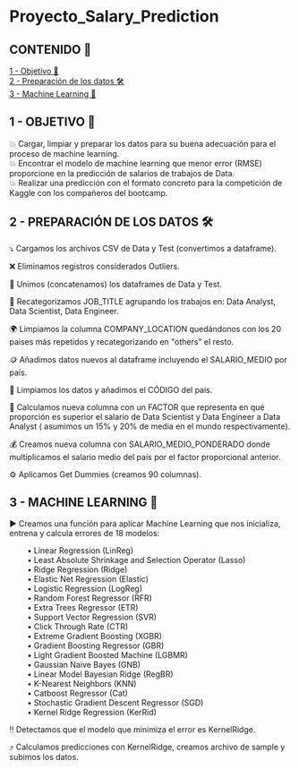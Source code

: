 # Proyecto_Salary_Prediction
## CONTENIDO 📑
[1 - Objetivo 🎯](#O)<br />
[2 - Preparación de los datos 🛠️](#PR)<br />
[3 - Machine Learning 🤖](#ML)<br />
 
## 1 - OBJETIVO 🎯<a name="O"/>   
💥 Cargar, limpiar y preparar los datos para su buena adecuación para el proceso de machine learning. <br />
💥 Encontrar el modelo de machine learning que menor error (RMSE) proporcione en la predicción de salarios de trabajos de Data. <br />
💥 Realizar una predicción con el formato concreto para la competición de Kaggle con los compañeros del bootcamp. <br />

## 2 - PREPARACIÓN DE LOS DATOS 🛠️ <a name="PR"/> 
⤵️ Cargamos los archivos CSV de Data y Test (convertimos a dataframe).<br />

❌ Eliminamos registros considerados Outliers. <br />

🧩 Unimos (concatenamos) los dataframes de Data y Test.<br />

💼 Recategorizamos JOB_TITLE agrupando los trabajos en: Data Analyst, Data Scientist, Data Engineer.<br />

🌍 Limpiamos la columna COMPANY_LOCATION quedándonos con los 20 paises más repetidos y recategorizando en "others" el resto.<br />

🪙 Añadimos datos nuevos al dataframe incluyendo el SALARIO_MEDIO por país.<br />

🔢 Limpiamos los datos y añadimos el CÓDIGO del país.<br />

🤔 Calculamos nueva columna con un FACTOR que representa en qué proporción es superior el salario de Data Scientist y Data Engineer a Data Analyst ( asumimos un 15% y 20% de media en el mundo respectivamente).<br />

💰 Creamos nueva columna con SALARIO_MEDIO_PONDERADO donde multiplicamos el salario medio del país por el factor proporcional anterior.<br />

⚙️ Aplicamos Get Dummies (creamos 90 columnas).<br />

## 3 - MACHINE LEARNING 🤖<a name="ML"/> 
▶️ Creamos una función para aplicar Machine Learning que nos inicializa, entrena y calcula errores de 18 modelos: <br />

&emsp; &emsp;• Linear Regression (LinReg)<br />
&emsp; &emsp;• Least Absolute Shrinkage and Selection Operator (Lasso) <br />
&emsp; &emsp;• Ridge Regression (Ridge) <br />
&emsp; &emsp;• Elastic Net Regression (Elastic)<br />
&emsp; &emsp;• Logistic Regression (LogReg)<br />
&emsp; &emsp;• Random Forest Regressor (RFR)<br />
&emsp; &emsp;• Extra Trees Regressor (ETR)<br />
&emsp; &emsp;• Support Vector Regression (SVR)<br />
&emsp; &emsp;• Click Through Rate (CTR)<br />
&emsp; &emsp;• Extreme Gradient Boosting (XGBR)<br />
&emsp; &emsp;• Gradient Boosting Regressor (GBR)<br />
&emsp; &emsp;• Light Gradient Boosted Machine (LGBMR)<br />
&emsp; &emsp;• Gaussian Naive Bayes (GNB)<br />
&emsp; &emsp;• Linear Model Bayesian Ridge (RegBR)<br />
&emsp; &emsp;• K-Nearest Neighbors (KNN)<br />
&emsp; &emsp;• Catboost Regressor (Cat)<br />
&emsp; &emsp;• Stochastic Gradient Descent Regressor (SGD)<br />
&emsp; &emsp;• Kernel Ridge Regression (KerRid)<br />

‼️ Detectamos que el modelo que minimiza el error es KernelRidge.<br />

⤴️ Calculamos predicciones con KernelRidge, creamos archivo de sample y subimos los datos.<br />

